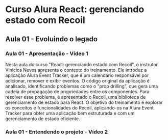 # Curso Alura React: gerenciando estado com Recoil

## Aula 01 - Evoluindo o legado

### Aula 01 - Apresentação - Vídeo 1

Nesta aula do curso "React: gerenciando estado com Recoil", o instrutor Vinicios Neves apresenta o contexto do treinamento. Ele introduz a aplicação Alura Event Tracker, que é um calendário responsável por adicionar, remover e exibir eventos. O código original da aplicação é analisado, identificando problemas como o "prop drilling", que gera uma cadeia de propagação de propriedades entre os componentes. Para resolver esse problema, é apresentado o Recoil, uma biblioteca de gerenciamento de estado para React. O objetivo do treinamento é explorar os conceitos e funcionalidades do Recoil, aplicando-os na Alura Event Tracker para obter uma aplicação bem estruturada e com um gerenciamento de estado eficiente.

### Aula 01 - Entendendo o projeto - Vídeo 2
